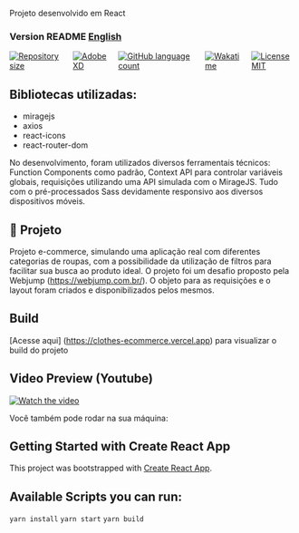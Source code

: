 Projeto desenvolvido em React
###  Version README [English](./README-en.md) 
<div style="display: flex; gap:1rem;">
<a href="#">
<img alt="Repository size" src="https://img.shields.io/github/repo-size/GusRot/clothes-ecommerce">
</a>
<a href="https://xd.adobe.com/view/bcf73053-f8e6-431c-9eb0-bf24304f6fff-e9a4/grid" target="blank">
  <img alt="AdobeXD" src="https://img.shields.io/badge/Acessar%20Layout%20-AdobeXD-%2304D361">
</a>
<a href="#">
<img alt="GitHub language count" src="https://img.shields.io/github/languages/count/GusRot/clothes-ecommerce?color=%2304D361">
</a>
<a href="#">
<img alt="Wakatime" src="https://wakatime.com/badge/user/04f1420e-9d57-410a-bdc7-d768fb237a52/project/a6940806-8835-48c5-9ffb-c654164c4463.svg">
</a>
<a href="https://github.com/git/git-scm.com/blob/main/MIT-LICENSE.txt" target="blank">
<img alt="LicenseMIT" src="https://badgen.net/github/license/micromatch/micromatch">
</a>
</div>

## Bibliotecas utilizadas:

-   miragejs
-   axios
-   react-icons
-   react-router-dom

No desenvolvimento, foram utilizados diversos ferramentais técnicos: Function Components como padrão, Context API para controlar variáveis globais, requisições utilizando uma API simulada com o MirageJS. Tudo com o pré-processados Sass devidamente responsivo aos diversos dispositivos móveis.

## 📝 Projeto

Projeto e-commerce, simulando uma aplicação real com diferentes categorias de roupas, com a possibilidade da utilização de filtros para facilitar sua busca ao produto ideal.
O projeto foi um desafio proposto pela Webjump (https://webjump.com.br/). O objeto para as requisições e o layout foram criados e disponibilizados pelos mesmos.

## Build

[Acesse aqui] (https://clothes-ecommerce.vercel.app) para visualizar o build do projeto

## Video Preview (Youtube)

[![Watch the video](https://img.youtube.com/vi/3FnHoyU9QpY/maxresdefault.jpg)](https://youtu.be/3FnHoyU9QpY)

Você também pode rodar na sua máquina:

## Getting Started with Create React App

This project was bootstrapped with [Create React App](https://github.com/facebook/create-react-app).

## Available Scripts you can run:

`yarn install`
`yarn start`
`yarn build`
